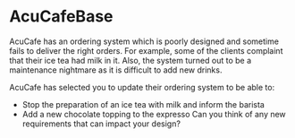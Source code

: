 # AcuCafeBase

AcuCafe has an ordering system which is poorly designed and sometime fails to deliver the right orders.
For example, some of the clients complaint that their ice tea had milk in it. Also, the system turned out to be a maintenance nightmare as it is difficult to add new drinks.

AcuCafe has selected you to update their ordering system to be able to:
- Stop the preparation of an ice tea with milk and inform the barista
- Add a new chocolate topping to the expresso
Can you think of any new requirements that can impact your design?
